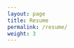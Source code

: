 ```yaml
---
layout: page
title: Resume
permalink: /resume/
weight: 3
---
```


<object data="../materials/Yiming Pan Resume.pdf" width="1000" height="1000" type='application/pdf'></object>